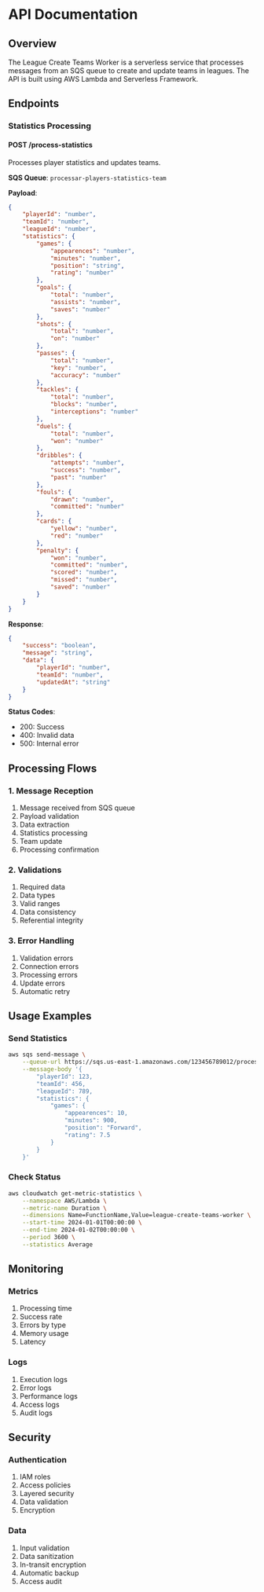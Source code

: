 # API Documentation

## Overview

The League Create Teams Worker is a serverless service that processes messages from an SQS queue to create and update teams in leagues. The API is built using AWS Lambda and Serverless Framework.

## Endpoints

### Statistics Processing

#### POST /process-statistics
Processes player statistics and updates teams.

**SQS Queue**: `processar-players-statistics-team`

**Payload**:
```json
{
    "playerId": "number",
    "teamId": "number",
    "leagueId": "number",
    "statistics": {
        "games": {
            "appearences": "number",
            "minutes": "number",
            "position": "string",
            "rating": "number"
        },
        "goals": {
            "total": "number",
            "assists": "number",
            "saves": "number"
        },
        "shots": {
            "total": "number",
            "on": "number"
        },
        "passes": {
            "total": "number",
            "key": "number",
            "accuracy": "number"
        },
        "tackles": {
            "total": "number",
            "blocks": "number",
            "interceptions": "number"
        },
        "duels": {
            "total": "number",
            "won": "number"
        },
        "dribbles": {
            "attempts": "number",
            "success": "number",
            "past": "number"
        },
        "fouls": {
            "drawn": "number",
            "committed": "number"
        },
        "cards": {
            "yellow": "number",
            "red": "number"
        },
        "penalty": {
            "won": "number",
            "committed": "number",
            "scored": "number",
            "missed": "number",
            "saved": "number"
        }
    }
}
```

**Response**:
```json
{
    "success": "boolean",
    "message": "string",
    "data": {
        "playerId": "number",
        "teamId": "number",
        "updatedAt": "string"
    }
}
```

**Status Codes**:
- 200: Success
- 400: Invalid data
- 500: Internal error

## Processing Flows

### 1. Message Reception
1. Message received from SQS queue
2. Payload validation
3. Data extraction
4. Statistics processing
5. Team update
6. Processing confirmation

### 2. Validations
1. Required data
2. Data types
3. Valid ranges
4. Data consistency
5. Referential integrity

### 3. Error Handling
1. Validation errors
2. Connection errors
3. Processing errors
4. Update errors
5. Automatic retry

## Usage Examples

### Send Statistics
```bash
aws sqs send-message \
    --queue-url https://sqs.us-east-1.amazonaws.com/123456789012/processar-players-statistics-team \
    --message-body '{
        "playerId": 123,
        "teamId": 456,
        "leagueId": 789,
        "statistics": {
            "games": {
                "appearences": 10,
                "minutes": 900,
                "position": "Forward",
                "rating": 7.5
            }
        }
    }'
```

### Check Status
```bash
aws cloudwatch get-metric-statistics \
    --namespace AWS/Lambda \
    --metric-name Duration \
    --dimensions Name=FunctionName,Value=league-create-teams-worker \
    --start-time 2024-01-01T00:00:00 \
    --end-time 2024-01-02T00:00:00 \
    --period 3600 \
    --statistics Average
```

## Monitoring

### Metrics
1. Processing time
2. Success rate
3. Errors by type
4. Memory usage
5. Latency

### Logs
1. Execution logs
2. Error logs
3. Performance logs
4. Access logs
5. Audit logs

## Security

### Authentication
1. IAM roles
2. Access policies
3. Layered security
4. Data validation
5. Encryption

### Data
1. Input validation
2. Data sanitization
3. In-transit encryption
4. Automatic backup
5. Access audit 